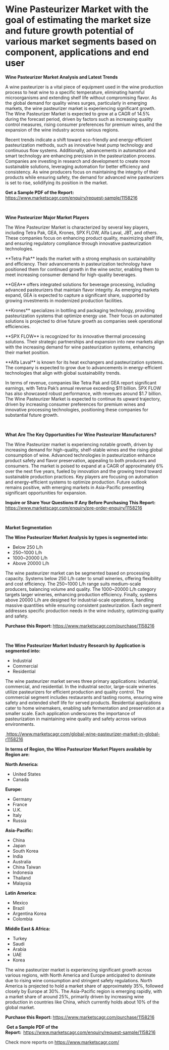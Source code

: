 <p><h1>Wine Pasteurizer Market with the goal of estimating the market size and future growth potential of various market segments based on component, applications and end user</h1></p><p><strong>Wine Pasteurizer Market Analysis and Latest Trends</strong></p>
<p><p>A wine pasteurizer is a vital piece of equipment used in the wine production process to heat wine to a specific temperature, eliminating harmful microorganisms and extending shelf life without compromising flavor. As the global demand for quality wines surges, particularly in emerging markets, the wine pasteurizer market is experiencing significant growth. The Wine Pasteurizer Market is expected to grow at a CAGR of 14.5% during the forecast period, driven by factors such as increasing quality control measures, rising consumer preferences for premium wines, and the expansion of the wine industry across various regions.</p><p>Recent trends indicate a shift toward eco-friendly and energy-efficient pasteurization methods, such as innovative heat pump technology and continuous flow systems. Additionally, advancements in automation and smart technology are enhancing precision in the pasteurization process. Companies are investing in research and development to create more sustainable solutions, leveraging automation for better efficiency and consistency. As wine producers focus on maintaining the integrity of their products while ensuring safety, the demand for advanced wine pasteurizers is set to rise, solidifying its position in the market.</p></p>
<p><strong>Get a Sample PDF of the Report:&nbsp;</strong> <a href="https://www.marketscagr.com/enquiry/request-sample/1158216?utm_campaign=3115&utm_medium=2&utm_source=Github&utm_content=ia&utm_term=11042025&utm_id=wine-pasteurizer">https://www.marketscagr.com/enquiry/request-sample/1158216</a></p>
<p>&nbsp;</p>
<p><strong>Wine Pasteurizer Major Market Players</strong></p>
<p><p>The Wine Pasteurizer Market is characterized by several key players, including Tetra Pak, GEA, Krones, SPX FLOW, Alfa Laval, JBT, and others. These companies focus on enhancing product quality, maximizing shelf life, and ensuring regulatory compliance through innovative pasteurization technologies.</p><p>**Tetra Pak** leads the market with a strong emphasis on sustainability and efficiency. Their advancements in pasteurization technology have positioned them for continued growth in the wine sector, enabling them to meet increasing consumer demand for high-quality beverages.</p><p>**GEA** offers integrated solutions for beverage processing, including advanced pasteurizers that maintain flavor integrity. As emerging markets expand, GEA is expected to capture a significant share, supported by growing investments in modernized production facilities.</p><p>**Krones** specializes in bottling and packaging technology, providing pasteurization systems that optimize energy use. Their focus on automated solutions is projected to drive future growth as companies seek operational efficiencies.</p><p>**SPX FLOW** is recognized for its innovative thermal processing solutions. Their strategic partnerships and expansion into new markets align with the increasing demand for wine pasteurization systems, enhancing their market position.</p><p>**Alfa Laval** is known for its heat exchangers and pasteurization systems. The company is expected to grow due to advancements in energy-efficient technologies that align with global sustainability trends.</p><p>In terms of revenue, companies like Tetra Pak and GEA report significant earnings, with Tetra Pak’s annual revenue exceeding $11 billion. SPX FLOW has also showcased robust performance, with revenues around $1.7 billion. The Wine Pasteurizer Market is expected to continue its upward trajectory, driven by increasing consumer preferences for premium wines and innovative processing technologies, positioning these companies for substantial future growth.</p></p>
<p>&nbsp;</p>
<p><strong>What Are The Key Opportunities For Wine Pasteurizer Manufacturers?</strong></p>
<p><p>The Wine Pasteurizer market is experiencing notable growth, driven by increasing demand for high-quality, shelf-stable wines and the rising global consumption of wine. Advanced technologies in pasteurization enhance product safety and flavor preservation, appealing to both producers and consumers. The market is poised to expand at a CAGR of approximately 6% over the next five years, fueled by innovation and the growing trend toward sustainable production practices. Key players are focusing on automation and energy-efficient systems to optimize production. Future outlook remains positive, with emerging markets in Asia-Pacific presenting significant opportunities for expansion.</p></p>
<p><strong>Inquire or Share Your Questions If Any Before Purchasing This Report:</strong> <a href="https://www.marketscagr.com/enquiry/pre-order-enquiry/1158216?utm_campaign=3115&utm_medium=2&utm_source=Github&utm_content=ia&utm_term=11042025&utm_id=wine-pasteurizer">https://www.marketscagr.com/enquiry/pre-order-enquiry/1158216</a></p>
<p>&nbsp;</p>
<p><strong>Market Segmentation</strong></p>
<p><strong>The Wine Pasteurizer Market Analysis by types is segmented into:</strong></p>
<p><ul><li>Below 250 L/h</li><li>250~1000 L/h</li><li>1000~20000 L/h</li><li>Above 20000 L/h</li></ul></p>
<p><p>The wine pasteurizer market can be segmented based on processing capacity. Systems below 250 L/h cater to small wineries, offering flexibility and cost efficiency. The 250~1000 L/h range suits medium-scale producers, balancing volume and quality. The 1000~20000 L/h category targets larger wineries, enhancing production efficiency. Finally, systems above 20000 L/h are designed for industrial-scale operations, handling massive quantities while ensuring consistent pasteurization. Each segment addresses specific production needs in the wine industry, optimizing quality and safety.</p></p>
<p><strong>Purchase this Report:&nbsp;</strong><a href="https://www.marketscagr.com/purchase/1158216?utm_campaign=3115&utm_medium=2&utm_source=Github&utm_content=ia&utm_term=11042025&utm_id=wine-pasteurizer">https://www.marketscagr.com/purchase/1158216</a></p>
<p>&nbsp;</p>
<p><strong>The Wine Pasteurizer Market Industry Research by Application is segmented into:</strong></p>
<p><ul><li>Industrial</li><li>Commercial</li><li>Residential</li></ul></p>
<p><p>The wine pasteurizer market serves three primary applications: industrial, commercial, and residential. In the industrial sector, large-scale wineries utilize pasteurizers for efficient production and quality control. The commercial segment includes restaurants and tasting rooms, ensuring wine safety and extended shelf life for served products. Residential applications cater to home winemakers, enabling safe fermentation and preservation at a smaller scale. Each application underscores the importance of pasteurization in maintaining wine quality and safety across various environments.</p></p>
<p><a href="https://www.marketscagr.com/global-wine-pasteurizer-market-in-global-r1158216?utm_campaign=3115&utm_medium=2&utm_source=Github&utm_content=ia&utm_term=11042025&utm_id=wine-pasteurizer">&nbsp;https://www.marketscagr.com/global-wine-pasteurizer-market-in-global-r1158216</a></p>
<p><strong>In terms of Region, the Wine Pasteurizer Market Players available by Region are:</strong></p>
<p>
    <p> <strong> North America: </strong>
        <ul>
            <li>United States</li>
            <li>Canada</li>
        </ul>
        </p> 
    <p> <strong> Europe: </strong>
        <ul>
            <li>Germany</li>
            <li>France</li>
            <li>U.K.</li>
            <li>Italy</li>
            <li>Russia</li>
        </ul>
        </p> 
    <p> <strong> Asia-Pacific: </strong>
        <ul>
            <li>China</li>
            <li>Japan</li>
            <li>South Korea</li>
            <li>India</li>
            <li>Australia</li>
            <li>China Taiwan</li>
            <li>Indonesia</li>
            <li>Thailand</li>
            <li>Malaysia</li>
        </ul>
        </p> 
    <p> <strong> Latin America: </strong>
        <ul>
            <li>Mexico</li>
            <li>Brazil</li>
            <li>Argentina Korea</li>
            <li>Colombia</li>
        </ul>
        </p> 
    <p> <strong> Middle East & Africa: </strong>
        <ul>
            <li>Turkey</li>
            <li>Saudi</li>
            <li>Arabia</li>
            <li>UAE</li>
            <li>Korea</li>
        </ul>
    </p>
    </p>
<p><p>The wine pasteurizer market is experiencing significant growth across various regions, with North America and Europe anticipated to dominate due to rising wine consumption and stringent safety regulations. North America is projected to hold a market share of approximately 35%, followed closely by Europe at 30%. The Asia-Pacific region is emerging rapidly, with a market share of around 25%, primarily driven by increasing wine production in countries like China, which currently holds about 10% of the global market.</p></p>
<p><strong>Purchase this Report: </strong><a href="https://www.marketscagr.com/purchase/1158216?utm_campaign=3115&utm_medium=2&utm_source=Github&utm_content=ia&utm_term=11042025&utm_id=wine-pasteurizer">https://www.marketscagr.com/purchase/1158216</a></p>
<p>&nbsp;<strong>Get a Sample PDF of the Report:&nbsp;&nbsp;</strong><a href="https://www.marketscagr.com/enquiry/request-sample/1158216?utm_campaign=3115&utm_medium=2&utm_source=Github&utm_content=ia&utm_term=11042025&utm_id=wine-pasteurizer">https://www.marketscagr.com/enquiry/request-sample/1158216</a></p>
<p><strong></strong></p>
<p>Check more reports on <a href="https://www.marketscagr.com/?utm_campaign=3115&utm_medium=2&utm_source=Github&utm_content=ia&utm_term=11042025&utm_id=wine-pasteurizer">https://www.marketscagr.com/</a></p>